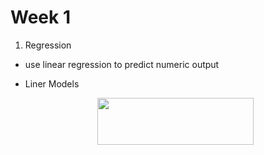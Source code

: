 # Week 1

1. Regression
- use linear regression to predict numeric output
- Liner Models

	<div align=center><img width="250" height="75" src="https://github.com/US579/COMP9417-19T2/tree/master/final_review/image/a.png"/></div>